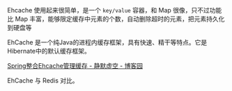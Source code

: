 



Ehcache 使用起来很简单，是一个 `key/value` 容器，和 Map 很像，只不过功能比 Map 丰富，能够限定缓存中元素的个数，自动删除超时的元素，把元素持久化到硬盘等



EhCache 是一个纯Java的进程内缓存框架，具有快速、精干等特点。它是Hibernate中的默认缓存框架。



[Spring整合Ehcache管理缓存 - 静默虚空 - 博客园](http://www.cnblogs.com/jingmoxukong/p/5975994.html "Spring整合Ehcache管理缓存 - 静默虚空 - 博客园")



EhCache 与 Redis 对比。



